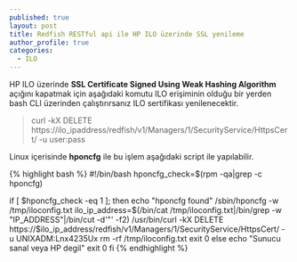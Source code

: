 ```yaml
---
published: true
layout: post
title: Redfish RESTful api ile HP ILO üzerinde SSL yenileme
author_profile: true
categories:
  - ILO
---
```

HP ILO üzerinde **SSL Certificate Signed Using Weak Hashing Algorithm** açığını kapatmak için aşağıdaki komutu ILO erişiminin olduğu bir yerden bash CLI üzerinden çalıştırırsanız ILO sertifikası yenilenecektir. 


> curl -kX DELETE https://ilo_ipaddress/redfish/v1/Managers/1/SecurityService/HttpsCert/ -u user:pass


Linux içerisinde **hponcfg** ile bu işlem aşağıdaki script ile yapılabilir.


{% highlight bash %}
#!/bin/bash
hponcfg_check=$(rpm -qa|grep -c hponcfg)

if [ $hponcfg_check -eq 1 ]; then
    echo "hponcfg found"
    /sbin/hponcfg -w /tmp/iloconfig.txt
    ilo_ip_address=$(/bin/cat /tmp/iloconfig.txt|/bin/grep -w "IP_ADDRESS"|/bin/cut -d'"' -f2)
    /usr/bin/curl -kX DELETE https://$ilo_ip_address/redfish/v1/Managers/1/SecurityService/HttpsCert/ -u UNIXADM:Lnx4235Ux
    rm -rf /tmp/iloconfig.txt
    exit 0
else
    echo "Sunucu sanal veya HP degil"
    exit 0
fi
{% endhighlight %}

